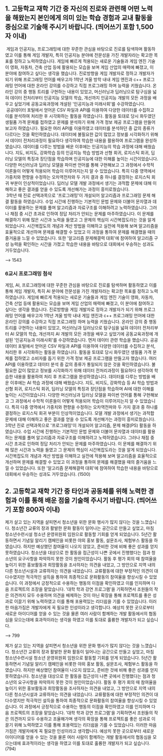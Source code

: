 ## 1. 고등학교 재학 기간 중 자신의 진로와 관련해 어떤 노력을 해왔는지 본인에게 의미 있는 학습 경험과 교내 활동을 중심으로 기술해 주시기 바랍니다. (띄어쓰기 포함 1,500자 이내)  

&nbsp;게임과 인공지능, 프로그래밍에 대한 꾸준한 관심을 바탕으로 진로를 탐색하며 활동하였고 이를 통해 게임 개발자, 특히 인공지능 분야에 전문성을 가진 개발자라는 확고한 목표를 정하고 노력하였습니다. 
게임에 빠르게 적용되는 새로운 기술들과 게임 엔진 기술이 영화, 자동차, 건축 산업 등에 활용되는 모습을 보며 게임 산업의 매력에 빠졌고, 이 분야에 참여하고 싶다는 생각을 했습니다. 
진로방향을 게임 개발자로 정하고 개발자가 되기 위해 프로그래밍 언어를 배우고자 1학년 겨울 방학 내내 게임 엔진과 c++ 프로그래밍 언어에 대한 온라인 강의를 수강하고 직접 프로그래밍 하며 능력을 키웠습니다. 
온라인 강의 중 행동 트리를 구현하는 내용이 있었고, 머신러닝과 딥러닝으로 탐구심을 넓혀 데이터 전처리부터 인공지능 모델의 학습, 개선까지 인공지능 개발의 모든 과정을 배우고 싶었기에 공동교육과정에 개설된 '인공지능과 미래사회'를 수강하였습니다.  
&nbsp;공공데이터 포털에서 얻어온 CSV 파일과 API를 이용하여 다양한 데이터를 수집하고 이를 분석하여 처리한 후 시각화하는 활동을 하였습니다. 
활동을 토대로 당시 화두였던 생필품 가격 문제를 접하였고 문제를 분석하기 위해 가격 정보 제공 프로그램을 만들어 보고자 하였습니다. 
필요한 여러 API를 이용하였고 데이터를 분석하던 중 값의 종류가 다르다는 것을 확인하였습니다. 
데이터에 불필요한 값이 많았고 정보를 시각화하기 위해서 데이터 전처리과정이 필요하다 생각하여 학습한 내용을 활용하여 프로그램을 완성하였습니다. 
데이터를 다루는 방법을 배운 이후에는 인공지능의 학습 과정에 대해 배웠습니다. 
지도, 비지도, 강화학습 등의 인공지능 학습 방법과 선형 회귀, 로지스틱 회귀, 딥러닝 모델의 특징과 장단점을 학습하며 인공지능에 대한 이해를 높이는 시간이었습니다. 
다양한 머신러닝과 딥러닝 모델을 파이썬 언어를 통해 구현해보고 그 과정에서 수학적 이론들이 어떻게 적용되어 학습이 이루어지는지 알 수 있었습니다. 
특히 다중 영역에서 가중치와 편향을 수정하는 오차역전차와 두 가지 결과 중 하나를 결정하는 로지스틱 회귀 부분이 인상적이었습니다. 
딥러닝 모델 개발 과정에서 생기는 과적합 문제에 대해 이해하고 좋은 결과를 얻을 수 있도록 개선해가는 과정이 흥미로웠습니다.  
&nbsp;3학년 때 진로 선택과목으로 '프로그래밍'이 개설되어 알고리즘과 프로그래밍 문제 해결 활동을 하였습니다. 
수업 시간에 진행하는 기본적인 문법 문제와 더불어 문자열과 데이터를 활용하는 문제를 풀며 알고리즘과 자료구조를 이해하려고 노력하였습니다. 
그러나 채점 중 시간 초과로 인하여 정답 처리가 안되는 문제를 마주하였습니다. 
이 문제를 해결하기 위해 많은 시간과 노력을 들였고 그 문제의 핵심이 시간복잡도라는 것을 알게 되었습니다. 
시간복잡도의 개념과 계산 방법을 이해하고 실전에 적용해 보며 알고리즘을 효율적으로 개선하며 문제를 해결할 수 있었고 이 과정을 통하여 문제를 해결했을 때의 즐거움을 느낄 수 있었습니다. 
또한 '알고리즘 문제해결력 대회'에 참여하여 알고리즘 구성 능력을 확인하는 시간을 가졌고 학습한 내용을 바탕으로 대회에서 우승하는 성과도 거두었습니다.

--> 1543

### 6교시 프로그래밍 첨삭

게임, AI, 프로그래밍에 대한 꾸준한 관심을 바탕으로 진로를 탐색하며 활동하였고 이를 통해 게임 개발자, 특히 AI 분야에 전문성을 가진 개발자라는 확고한 목표를 정하고 노력하였습니다. 게임에 빠르게 적용되는 새로운 기술들과 게임 엔진 기술이 영화, 자동차, 건축 산업 등에 활용되는 모습을 보며 게임 산업의 매력에 빠졌고, 이 분야에 참여하고 싶다는 생각을 했습니다. 진로방향을 게임 개발자로 정하고 개발자가 되기 위해 프로그래밍 언어를 배우고자 1학년 겨울 방학 내내 게임 엔진과 c++ 프로그래밍 언어에 대한 온라인 강의를 수강하고 직접 프로그래밍 하며 능력을 키웠습니다. 온라인 강의 중 행동 트리를 구현하는 내용이 있었고, 머신러닝과 딥러닝으로 탐구심을 넓혀 데이터 전처리부터 AI 모델의 학습, 개선까지 AI 개발의 모든 과정을 배우고 싶었기에 공동교육과정에 개설된 '인공지능과 미래사회'를 수강하였습니다. 먼저 데이터 관련 학습을 했습니다. 공공데이터 포털에서 얻어온 CSV 파일과 API를 이용하여 다양한 데이터를 수집하고 분석, 처리한 후 시각화하는 활동을 하였습니다. 활동을 토대로 당시 화두였던 생필품 가격 문제를 접하였고 소비자를 돕기 위한 가격 정보 제공 프로그램을 만들고자 했습니다. 여러 API를 이용하였고 데이터 분석 중 값의 종류가 통일되지 않은 것을 확인하였습니다. 불필요한 값이 많았고 정보를 시각화하기 위해 데이터 전처리과정이 필요하다 생각하여 학습한 내용을 활용하여 처리 후 프로그램을 완성하였습니다. 데이터를 다루는 방법을 배운 이후에는 AI 학습 과정에 대해 배웠습니다. 지도, 비지도, 강화학습 등 AI 학습 방법과 선형 회귀, 로지스틱 회귀, 딥러닝 모델의 특징과 장단점을 학습하며 AI에 대한 이해를 높이는 시간이었습니다. 다양한 머신러닝과 딥러닝 모델을 파이썬 언어를 통해 구현해보고 그 과정에서 수학적 이론들이 어떻게 적용되어 학습이 이루어지는지 알 수 있었습니다. 특히 다중 영역에서 가중치와 편향을 수정하는 오차역전파와 두 가지 결과 중 하나를 결정하는 로지스틱 회귀 부분이 인상적이었습니다. 모델 개발 과정에서 생기는 과적합 문제에 대해 이해하고 좋은 결과를 얻을 수 있도록 개선해가는 과정이 흥미로웠습니다. 3학년 진로 선택과목으로 '프로그래밍'이 개설되어 알고리즘, 문제 해결(PS) 활동을 하였습니다. 수업 시간에 진행하는 기본적인 문법 문제와 더불어 문자열과 데이터를 활용하는 문제를 풀며 알고리즘과 자료구조를 이해하려고 노력하였습니다. 그러나 채점 중 시간 초과로 인하여 정답 처리가 안되는 문제를 마주하였습니다. 이 문제를 해결하기 위해 많은 시간과 노력을 들였고 그 문제의 핵심이 시간복잡도라는 것을 알게 되었습니다. 시간복잡도의 개념과 계산 방법을 이해하고 실전에 적용해 보며 알고리즘을 효율적으로 개선하며 문제를 해결할 수 있었고 이 과정을 통하여 문제를 해결했을 때의 즐거움을 느낄 수 있었습니다. 또한 '알고리즘 문제해결력 대회'에 참여하여 학습한 내용을 바탕으로 대회에서 우승하는 성과도 거두었습니다. (1500)

## 2. 고등학교 재학 기간 중 타인과 공동체를 위해 노력한 경험과 이를 통해 배운 점을 기술해 주시기 바랍니다. (띄어쓰기 포함 800자 이내)  

제가 살고 있는 지역을 살피면서 청소년을 위한 문화 행사가 많지 않다는 것을 느꼈습니다. 
청소년간 교류의 장과 활발한 문화 활동이 일어나는 공간으로 만들고 싶었고, 마침 청소년수련시설 청소년 운영위원회 임원으로 활동할 기회를 얻게 되었습니다. 
5년간 활동하면서 기념일 알리기 캠페인을 비롯한 야외 홍보 활동, 설문조사, 체험부스 활동을 하였습니다. 
하지만 예상했던 참여율이 나오지 않았고, 준비한 것에 비해 좋은 성과를 얻지 못하였습니다. 
청소년을 대상으로 한 활동을 접근성이 나쁜 곳에서 진행했다는 점과 청소년의 요구사항을 파악하지 못한 것이 원인이었습니다. 
활동 후 평가 회의 때 참여율을 높이기 위한 홍보활동과 희망활동을 조사하자는 의견을 내었고, 그 방안으로 지역 내의 다른 청소년시설과 교류하자는 의견을 내었습니다. 
교류활동에 대한 부정적인 의견이 대다수였지만 적극적인 설득을 통하여 최종적으로 문화활동의 참여율을 향상시킬 수 있었습니다. 
이 과정에서 긍정적으로 수용하는 행동의 이점을 확인하였고 이를 인지하며 다음 프로젝트의 조장을 맡았습니다. 
'대학 학과 강연 프로그램'을 기획하면서 조원들의 작은 의견까지 모두 수용하며 의견을 배제하는 것이 아닌 확장을 통해 프로젝트를 좋은 성과로 이끌기 위해 노력하였고 이를 통해 포용력있는 리더쉽을 기를 수 있었습니다. 
이러한 마음가짐은 개발자에게 꼭 필요한 인성이라고 생각합니다. 
예상치 못한 곳으로부터 새로운 아이디어를 얻을 수 있는 것을 물론 여러 사람이 함께하는 개발 활동에서의 협동심을 모으는데에 효과적이라는 생각을 하였고 이를 토대로 훌륭한 개발자가 되고 싶습니다.

--> 799

제가 살고 있는 지역을 살피면서 청소년을 위한 문화 행사가 많지 않다는 것을 느꼈습니다. 청소년간 교류의 장과 활발한 문화 활동이 일어나는 공간으로 만들고 싶었고, 마침 청소년수련시설 청소년 운영위원회 임원으로 활동할 기회를 얻게 되었습니다. 5년간 활동하면서 기념일 알리기 캠페인을 비롯한 야외 홍보 활동, 설문조사, 체험부스 활동을 하였습니다. 하지만 예상했던 참여율이 나오지 않았고, 준비한 것에 비해 좋은 성과를 얻지 못하였습니다. 청소년을 대상으로 한 활동을 접근성이 나쁜 곳에서 진행했다는 점과 청소년의 요구사항을 파악하지 못한 것이 원인이었습니다. 활동 후 평가 회의 때 참여율을 높이기 위한 홍보활동과 희망활동을 조사하자는 의견을 내었고, 그 방안으로 지역 내의 다른 청소년시설과 교류하자는 의견을 내었습니다. 교류활동에 대한 부정적인 의견이 대다수였지만 적극적인 설득을 통하여 최종적으로 문화활동의 참여율을 향상시킬 수 있었습니다. 이 과정에서 긍정적으로 수용하는 행동의 이점을 확인하였고 이를 인지하며 다음 프로젝트의 조장을 맡았습니다. '대학 학과 강연 프로그램'을 기획하면서 조원들의 작은 의견까지 모두 수용하고 조율해가며 생각의 확장을 통해 프로젝트를 좋은 성과로 이끌기 위해 노력하였고 이를 통해 포용력있는 리더쉽을 기를 수 있었습니다. 이러한 마음가짐은 개발자에게 꼭 필요한 인성이라고 생각합니다. 예상치 못한 곳으로부터 새로운 아이디어를 얻을 수 있는 것을 물론 여러 사람이 함께하는 개발 활동에서의 협동심을 모으는데에 효과적이라는 생각을 하였고 이를 토대로 훌륭한 개발자가 되고 싶습니다.(794)
